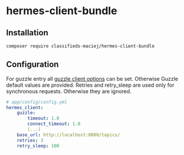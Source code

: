 # hermes-client-bundle

## Installation
```bash
composer require classifieds-maciej/hermes-client-bundle
```

## Configuration
For guzzle entry all [guzzle client options](http://docs.guzzlephp.org/en/stable/request-options.html) can be set. Otherwise Guzzle default values are provided.
Retries and retry_sleep are used only for synchronous requests. Otherwise they are ignored.
```yaml
# app/config/config.yml
hermes_client:
    guzzle:
        timeout: 1.0
        connect_timeout: 1.0
        (...)
    base_url: http://localhost:8080/topics/
    retries: 3
    retry_sleep: 100
```